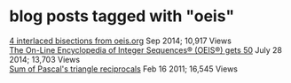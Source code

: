 # blog posts tagged with "oeis"

[4 interlaced bisections from oeis.org](9_2_2014/#4-interlaced-bisections-from-oeisorg) Sep 2014; 10,917 Views  
[The On-Line Encyclopedia of Integer Sequences® (OEIS®) gets 50](../7_28_2014/#the-on-line-encyclopedia-of-integer-sequences-oeis-gets-50) July 28 2014; 13,703 Views  
[Sum of Pascal's triangle reciprocals](../2_16_2011/#feb-16-2011-tags-xslt-triangle-reciprocal-pascals-sum-oeis-16545-views) Feb 16 2011; 16,545 Views  
